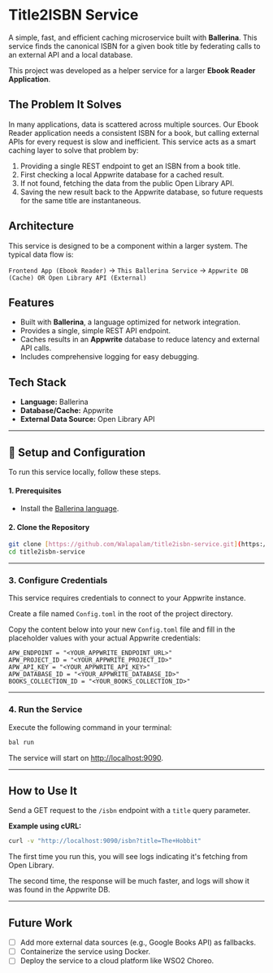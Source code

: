 # Title2ISBN Service

A simple, fast, and efficient caching microservice built with **Ballerina**. This service finds the canonical ISBN for a given book title by federating calls to an external API and a local database.

This project was developed as a helper service for a larger **Ebook Reader Application**.

## The Problem It Solves

In many applications, data is scattered across multiple sources. Our Ebook Reader application needs a consistent ISBN for a book, but calling external APIs for every request is slow and inefficient. This service acts as a smart caching layer to solve that problem by:

1.  Providing a single REST endpoint to get an ISBN from a book title.
2.  First checking a local Appwrite database for a cached result.
3.  If not found, fetching the data from the public Open Library API.
4.  Saving the new result back to the Appwrite database, so future requests for the same title are instantaneous.

## Architecture

This service is designed to be a component within a larger system. The typical data flow is:

`Frontend App (Ebook Reader)` → `This Ballerina Service` → `Appwrite DB (Cache) OR Open Library API (External)`

## Features

-   Built with **Ballerina**, a language optimized for network integration.
-   Provides a single, simple REST API endpoint.
-   Caches results in an **Appwrite** database to reduce latency and external API calls.
-   Includes comprehensive logging for easy debugging.

## Tech Stack

-   **Language:** Ballerina
-   **Database/Cache:** Appwrite
-   **External Data Source:** Open Library API

---

## 🚀 Setup and Configuration

To run this service locally, follow these steps.

#### 1. Prerequisites

-   Install the [Ballerina language](https://ballerina.io/downloads/).

#### 2. Clone the Repository

```sh
git clone [https://github.com/Walapalam/title2isbn-service.git](https://github.com/Walapalam/title2isbn-service.git)
cd title2isbn-service
```

---

### 3. Configure Credentials

This service requires credentials to connect to your Appwrite instance.

Create a file named `Config.toml` in the root of the project directory.

Copy the content below into your new `Config.toml` file and fill in the placeholder values with your actual Appwrite credentials:

```
APW_ENDPOINT = "<YOUR_APPWRITE_ENDPOINT_URL>"
APW_PROJECT_ID = "<YOUR_APPWRITE_PROJECT_ID>"
APW_API_KEY = "<YOUR_APPWRITE_API_KEY>"
APW_DATABASE_ID = "<YOUR_APPWRITE_DATABASE_ID>"
BOOKS_COLLECTION_ID = "<YOUR_BOOKS_COLLECTION_ID>"
```

---

### 4. Run the Service

Execute the following command in your terminal:

```sh
bal run
```

The service will start on [http://localhost:9090](http://localhost:9090).

---

## How to Use It

Send a GET request to the `/isbn` endpoint with a `title` query parameter.

**Example using cURL:**

```sh
curl -v "http://localhost:9090/isbn?title=The+Hobbit"
```

The first time you run this, you will see logs indicating it's fetching from Open Library.

The second time, the response will be much faster, and logs will show it was found in the Appwrite DB.

---

## Future Work

- [ ] Add more external data sources (e.g., Google Books API) as fallbacks.
- [ ] Containerize the service using Docker.
- [ ] Deploy the service to a cloud platform like WSO2 Choreo.